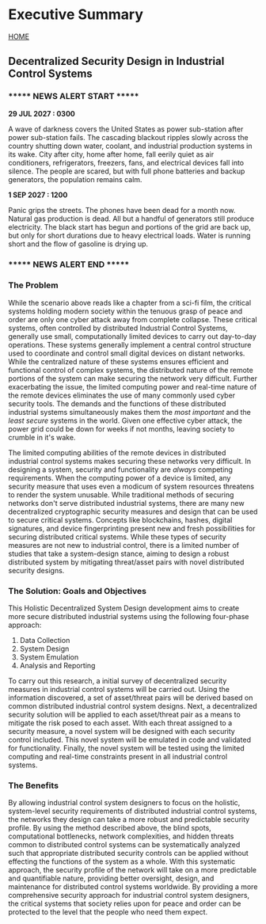 # Executive Summary
[HOME](https://github.com/adamspanier/Distributed-Systems-Security)

## Decentralized Security Design in Industrial Control Systems

### ***** NEWS ALERT START *****

**29 JUL 2027 : 0300** 

A wave of darkness covers the United States as power sub-station after power sub-station fails. The cascading blackout ripples slowly across the country shutting down water, coolant, and industrial production systems in its wake. City after city, home after home, fall eerily quiet as air conditioners, refrigerators, freezers, fans, and electrical devices fall into silence. The people are scared, but with full phone batteries and backup generators, the population remains calm.

**1 SEP 2027 : 1200** 

Panic grips the streets. The phones have been dead for a month now. Natural gas production is dead. All but a handful of generators still produce electricity. The black start has begun and portions of the grid are back up, but only for short durations due to heavy electrical loads. Water is running short and the flow of gasoline is drying up.

### ***** NEWS ALERT END *****

### The Problem

While the scenario above reads like a chapter from a sci-fi film, the critical systems holding modern society within the tenuous grasp of peace and order are only one cyber attack away from complete collapse. These critical systems, often controlled by distributed Industrial Control Systems, generally use small, computationally limited devices to carry out day-to-day operations. These systems generally implement a central control structure used to coordinate and control small digital devices on distant networks. While the centralized nature of these systems ensures efficient and functional control of complex systems, the distributed nature of the remote portions of the system can make securing the network very difficult. Further exacerbating the issue, the limited computing power and real-time nature of the remote devices eliminates the use of many commonly used cyber security tools. The demands and the functions of these distributed industrial systems simultaneously makes them the _most important_ and the _least secure_ systems in the world. Given one effective cyber attack, the power grid could be down for weeks if not months, leaving society to crumble in it's wake.

The limited computing abilities of the remote devices in distributed industrial control systems makes securing these networks very difficult. In designing a system, security and functionality are _always_ competing requirements. When the computing power of a device is limited, any security measure that uses even a modicum of system resources threatens to render the system unusable. While traditional methods of securing networks don't serve distributed industrial systems, there are many new decentralized cryptographic security measures and design that can be used to secure critical systems. Concepts like blockchains, hashes, digital signatures, and device fingerprinting present new and fresh possibilities for securing distributed critical systems. While these types of security measures are not new to industrial control, there is a limited number of studies that take a system-design stance, aiming to design a robust distributed system by mitigating threat/asset pairs with novel distributed security designs.

### The Solution: Goals and Objectives

This Holistic Decentralized System Design development aims to create more secure distributed industrial systems using the following four-phase approach:

1. Data Collection
2. System Design
3. System Emulation
4. Analysis and Reporting

To carry out this research, a initial survey of decentralized security measures in industrial control systems will be carried out. Using the information discovered, a set of asset/threat pairs will be derived based on common distributed industrial control system designs. Next, a decentralized security solution will be applied to each asset/threat pair as a means to mitigate the risk posed to each asset. With each threat assigned to a security measure, a novel system will be designed with each security control included. This novel system will be emulated in code and validated for functionality. Finally, the novel system will be tested using the limited computing and real-time constraints present in all industrial control systems.

### The Benefits

By allowing industrial control system designers to focus on the holistic, system-level security requirements of distributed industrial control systems, the networks they design can take a more robust and predictable security profile. By using the method described above, the blind spots, computational bottlenecks, network complexities, and hidden threats common to distributed control systems can be systematically analyzed such that appropriate distributed security controls can be applied without effecting the functions of the system as a whole. With this systematic approach, the security profile of the network will take on a more predictable and quantifiable nature, providing better oversight, design, and maintenance for distributed control systems worldwide. By providing a more comprehensive security approach for industrial control system  designers, the critical systems that society relies upon for peace and order can be protected to the level that the people who need them expect.

<!---
### Raw Idea

PLCs use a centralized system to coordinate industrial tasks. This system is called an Industrial Control System (ICS). Centralization is used in most manufacturing and industrial applications as it is efficient, simple, and robust. PLCs, due to their limited functionality and computational capabilities, exhibit a very limited ability to carry out internal security tasks. Due to this limitation, the work of securing the ICS must fall to another entity. Further, the real-time nature of PLC-based ICS architectures requires that all additional security systems do not impede the dedicated industrial purpose the ICS is designed to carry out. The limitations as expressed above make securing ICS networks very difficult. Due to the difficulty of securing ICS networks, many ICS architectures simply ignore the need for security controls by accepting the possible risk of PLC or network-based attacks. 

This research will carry out an analysis of threats against PLC-based ICS networks, list possible threat asset pairs, outline various attacks that can be leveraged against ICS networks, and, from this data, attempt to build a list of decentralized cryptographic controls that can be used for each threat/asset pair to mitigate the probability of exploitation. When completed with the decentralized security control list, a novel decentralized cryptographic system will be assembled from the combined set of all decentralized security controls gleaned form the threat/asset list. The system will then be designed and modeled with an emphasis on maximizing efficiency of the industrial process. After assembling the design and the model, testing will be taken to validate the functionality of the system.

### Process
1. List possible attacks on PLCs and ICSs
2. Indicate how each attack can be mitigated with a novel decentralized cryptographic primitive
3. Assemble mitigations into an ICS sub-system
4. Model the system in code
5. Focus on maintaining speed, efficiency, and real-time capability of the PLCs and the ICS
-->
